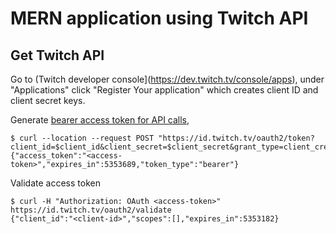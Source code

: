
# MERN application using Twitch API

## Get Twitch API

Go to (Twitch developer console](https://dev.twitch.tv/console/apps), under "Applications" click "Register Your application" which creates client ID and client secret keys.

Generate [bearer access token for API calls][bearer_token_docs],

```
$ curl --location --request POST "https://id.twitch.tv/oauth2/token?client_id=$client_id&client_secret=$client_secret&grant_type=client_credentials" 
{"access_token":"<access-token>","expires_in":5353689,"token_type":"bearer"}
```

Validate access token
```
$ curl -H "Authorization: OAuth <access-token>" https://id.twitch.tv/oauth2/validate
{"client_id":"<client-id>","scopes":[],"expires_in":5353182}
```

[bearer_token_docs]: https://dev.twitch.tv/docs/authentication/getting-tokens-oauth#oauth-client-credentials-flow
